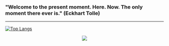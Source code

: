 <h3>"Welcome to the present moment. Here. Now. The only moment there ever is." (Eckhart Tolle)</h3>
<hr />

[![Top Langs](https://github-readme-stats.vercel.app/api/top-langs/?username=Jan-Emig&layout=compact)](https://github.com/anuraghazra/github-readme-stats)

<p align="center">
  <a href="https://skillicons.dev">
    <img src="https://skillicons.dev/icons?i=docker,js,laravel,mysql,nodejs,react" />
  </a>
</p>
